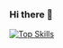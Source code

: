 ### Hi there 👋

[![Top Skills](https://github-readme-stats.vercel.app/api/top-langs/?username=daviinjuguna)](https://github.com/anuraghazra/github-readme-stats)

<!--
**daviinjuguna/daviinjuguna** is a ✨ _special_ ✨ repository because its `README.md` (this file) appears on your GitHub profile.

Here are some ideas to get you started:

- 🔭 I’m currently working on ...
- 🌱 I’m currently learning ...
- 👯 I’m looking to collaborate on ...
- 🤔 I’m looking for help with ...
- 💬 Ask me about ...
- 📫 How to reach me: ...
- 😄 Pronouns: ...
- ⚡ Fun fact: ...
-->
